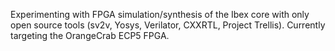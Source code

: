 Experimenting with FPGA simulation/synthesis of the Ibex core with only open source tools (sv2v, Yosys, Verilator, CXXRTL, Project Trellis). Currently targeting the OrangeCrab ECP5 FPGA.
